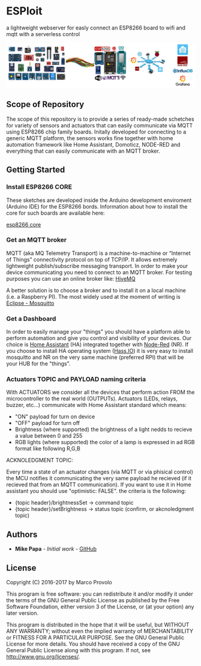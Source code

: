 # ESPloit
a lightweight webserver for easly connect an ESP8266 board to wifi and mqtt with a serverless control

![](main_framework.png)
## Scope of Repository
The scope of this repository is to provide a series of ready-made schetches for variety of sensors and actuators that can easily communicate via MQTT using ESP8266 chip family boards. Initally developed for connecting to a generic MQTT platform, the sensors works fine together with home automation framework like Home Assistant, Domoticz, NODE-RED and everything that can easily communicate with an MQTT broker.



## Getting Started
### Install ESP8266 CORE
These sketches are developed inside the Arduino development enviroment (Arduino IDE) for the ESP8266 bords. Information about how to install the core for such boards are available here:

  [esp8266 core](https://github.com/esp8266/Arduino)

### Get an MQTT broker
MQTT (aka MQ Telemetry Transport) is a machine-to-machine or “Internet of Things” connectivity protocol on top of TCP/IP. It allows extremely lightweight publish/subscribe messaging transport.
In order to make your device communicating you need to connect to an MQTT broker. For testing purposes you can use an online broker like: [HiveMQ](http://www.hivemq.com/demos/websocket-client/)

A better solution is to choose a broker and to install it on a local machine (i.e. a Raspberry PI).
The most widely used at the moment of writing is [Eclipse - Mosquitto](https://mosquitto.org/)
    
### Get a Dashboard
In order to easily manage your "things" you should have a platform able to perform automation and give you control and visibility of your devices.
Our choice is [Home Assistant](https://home-assistant.io/) (HA) integrated together with [Node-Red](https://nodered.org/) (NR).
If you choose to install HA operating system ([Hass.IO](https://home-assistant.io/hassio/)) it is very easy to install mosquitto and NR on the very same machine (preferred RPI) that will be your HUB for the "things".

### Actuators TOPIC and PAYLOAD naming criteria
With ACTUATORS we consider all the devices that perform action FROM the microcontroller to the real world (OUTPUTs). Actuators (LEDs,  relays, buzzer, etc...) communicate with Home Assistant standard which means:

- "ON" payload for turn on device
- "OFF" payload for turn off
- Brightness (where supported) the brightness of a light nedds to recieve a value between 0 and 255
- RGB lights (where supported) the color of a lamp is expressed in ad RGB format like following R,G,B

 ACKNOLEDGMENT TOPIC:
 
 Every time a state of an actuator changes (via MQTT or via phisical control) the MCU notifies it communicating the very same payload he recieved (if it recieved that from an MQTT communication). If you want to use it in Home assistant you should use "optimistic: FALSE".
 the criteria is the following:
 - {topic header}/brightnessSet -> command topic
 - {topic header}/setBrightness -> status topic (confirm, or akcnoledgment topic)

## Authors

* **Mike Papa** - *Initial work* - [GitHub](https://github.com/papartmike)


## License

Copyright (C) 2016-2017 by Marco Provolo 

This program is free software: you can redistribute it and/or modify it under the terms of the GNU General Public License as published by the Free Software Foundation, either version 3 of the License, or (at your option) any later version.
 
 This program is distributed in the hope that it will be useful, but WITHOUT ANY WARRANTY; without even the implied warranty of MERCHANTABILITY or FITNESS FOR A PARTICULAR PURPOSE. See the GNU General Public License for more details.
 You should have received a copy of the GNU General Public License along with this program. If not, see http://www.gnu.org/licenses/.

